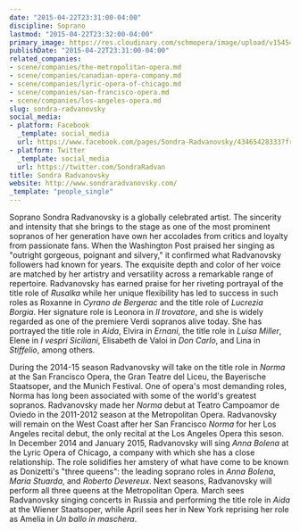 ```yaml
---
date: "2015-04-22T23:31:00-04:00"
discipline: Soprano
lastmod: "2015-04-22T23:32:00-04:00"
primary_image: https://res.cloudinary.com/schmopera/image/upload/v1545409169/media/webhook-uploads/1429759258596/radvanovsky.jpg.jpg
publishDate: "2015-04-22T23:31:00-04:00"
related_companies:
- scene/companies/the-metropolitan-opera.md
- scene/companies/canadian-opera-company.md
- scene/companies/lyric-opera-of-chicago.md
- scene/companies/san-francisco-opera.md
- scene/companies/los-angeles-opera.md
slug: sondra-radvanovsky
social_media:
- platform: Facebook
  _template: social_media
  url: https://www.facebook.com/pages/Sondra-Radvanovsky/43465428333?fref=ts
- platform: Twitter
  _template: social_media
  url: https://twitter.com/SondraRadvan
title: Sondra Radvanovsky
website: http://www.sondraradvanovsky.com/
_template: "people_single"
---
```


Soprano Sondra Radvanovsky is a globally celebrated artist. The sincerity and intensity that she brings to the stage as one of the most prominent sopranos of her generation have own her accolades from critics and loyalty from passionate fans. When the Washington Post praised her singing as "outright gorgeous, poignant and silvery," it confirmed what Radvanovsky followers had known for years. The exquisite depth and color of her voice are matched by her artistry and versatility across a remarkable range of repertoire. Radvanovsky has earned praise for her riveting portrayal of the title role of *Rusalka* while her unique flexibility has led to success in such roles as Roxanne in *Cyrano de Bergerac* and the title role of *Lucrezia Borgia*. Her signature role is Leonora in *Il trovatore*, and she is widely regarded as one of the premiere Verdi sopranos alive today. She has portrayed the title role in *Aida*, Elvira in *Ernani*, the title role in *Luisa Miller*, Elene in *I vespri Siciliani*, Elisabeth de Valoi in *Don Carlo*, and Lina in *Stiffelio*, among others.

During the 2014-15 season Radvanovsky will take on the title role in *Norma* at the San Francisco Opera, the Gran Teatre del Liceu, the Bayerische Staatsoper, and the Munich Festival. One of opera's most demanding roles, Norma has long been associated with some of the world's greatest sopranos. Radvanovsky made her *Norma* debut at Teatro Campoamor de Oviedo in the 2011-2012 season at the Metropolitan Opera. Radvanovsky will remain on the West Coast after her San Francisco *Norma* for her Los Angeles recital debut, the only recital at the Los Angeles Opera this seson. In December 2014 and January 2015, Radvanovsky will sing *Anna Bolena* at the Lyric Opera of Chicago, a company with which she has a close relationship. The role solidifies her amstery of what have come to be known as Donizetti's "three queens": the leading soprano roles in *Anna Bolena*, *Maria Stuarda*, and *Roberto Devereux*. Next seasons, Radvanovsky will perform all three queens at the Metropolitan Opera. March sees Radvanovsky singing concerts in Russia and performing the title role in *Aida* at the Wiener Staatsoper, while April sees her in New York reprising her role as Amelia in *Un ballo in maschera*.



